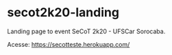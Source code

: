 # secot2k20-landing
Landing page to event SeCoT 2k20 - UFSCar Sorocaba.

Acesse: https://secotteste.herokuapp.com/

